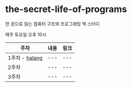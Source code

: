 # the-secret-life-of-programs
한 권으로 읽는 컴퓨터 구조와 프로그래밍 책 스터디

매주 토요일 오후 10시

|주차|내용|링크|
|------|---|---|
|1주차 - [halang](https://github.com/haryung-lee)|---|---|
|2주차|---|---|
|3주차|---|---|


